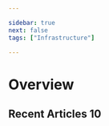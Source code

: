 ```yaml
---

sidebar: true
next: false
tags: ["Infrastructure"]

---
```


# Overview

## Recent Articles 10

<RecentArticlesContents/>


